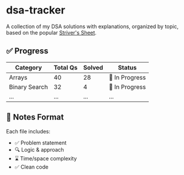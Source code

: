# dsa-tracker

A collection of my DSA solutions with explanations, organized by topic, based on the popular [Striver's Sheet](https://takeuforward.org/interviews/strivers-sde-sheet-top-coding-interview-problems/).

## ✅ Progress

| Category         | Total Qs | Solved | Status  |
|------------------|----------|--------|---------|
| Arrays           | 40       | 28     | 🔄 In Progress |
| Binary Search    | 32       | 4      | 🔄 In Progress |
| ...              | ...      | ...    | ...     |

## 📌 Notes Format

Each file includes:
- ✅ Problem statement
- 🔍 Logic & approach
- ⌛ Time/space complexity
- ✅ Clean code

